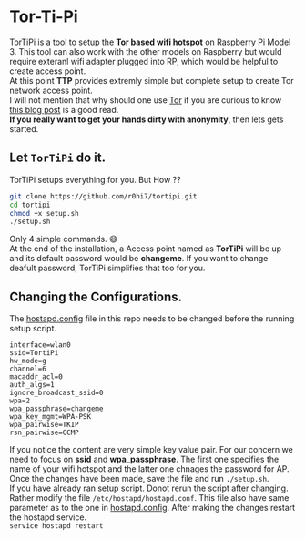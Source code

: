 # Tor-Ti-Pi

TorTiPi is a tool to setup the **Tor based wifi hotspot**  on Raspberry Pi Model 3. This tool can also work with the other models on Raspberry but would require exteranl wifi  adapter plugged into RP, which would be helpful to create access point.  
At this point **TTP** provides extremly simple but complete setup to create Tor network access point.  
I will not mention that why should one use [Tor](https://en.wikipedia.org/wiki/Tor_(anonymity_network)) if you are curious to know [this blog post](https://www.eff.org/deeplinks/2014/06/why-you-should-use-tor) is a good read.  
**If you really want to get your hands dirty with anonymity**, then lets gets started.    

Let `TorTiPi` do it.
---
TorTiPi setups everything for you. But How ??  
```bash
git clone https://github.com/r0hi7/tortipi.git
cd tortipi
chmod +x setup.sh
./setup.sh
```
Only 4 simple commands. :smile:  
At the end of the installation, a Access point named as **TorTiPi** will be up and its default password would be **changeme**.
If you want to change deafult password, TorTiPi simplifies that too for you.  

Changing the Configurations.
---
The [hostapd.config](/hostapd.config) file in this repo needs to be changed before the running setup script.
```
interface=wlan0
ssid=TortiPi
hw_mode=g
channel=6
macaddr_acl=0
auth_algs=1
ignore_broadcast_ssid=0
wpa=2
wpa_passphrase=changeme
wpa_key_mgmt=WPA-PSK
wpa_pairwise=TKIP
rsn_pairwise=CCMP
```
If you notice the content are very simple key value pair. For our concern we need to focus on **ssid** and **wpa_passphrase**. The first one specifies the name of your wifi hotspot and the latter one chnages the password for AP.
Once the changes have been made, save the file and run `./setup.sh`.  
If you have already ran setup script. Donot rerun the script after changing. Rather modify the file `/etc/hostapd/hostapd.conf`. This file also have same parameter as to the one in [hostapd.config](/hostapd.config). After making the changes restart the hostapd service.  
`service hostapd restart`
